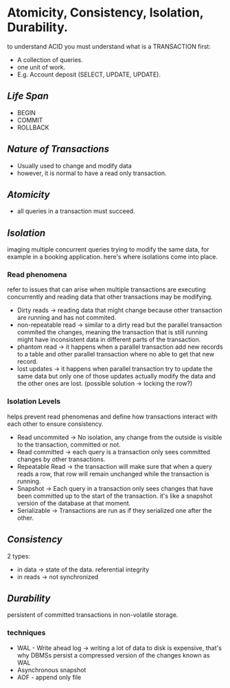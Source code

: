 # Atomicity, Consistency, Isolation, Durability.

to understand ACID you must understand what is a TRANSACTION first:
- A collection of queries.
- one unit of work.
- E.g. Account deposit (SELECT, UPDATE, UPDATE).

## *Life Span*
- BEGIN
- COMMIT
- ROLLBACK

## *Nature of Transactions*
- Usually used to change and modify data
- however, it is normal to have a read only transaction.


## *Atomicity*
- all queries in a transaction must succeed.

## *Isolation*
imaging multiple concurrent queries trying to modify the same data, for example in a booking application.
here's where isolations come into place.

### Read phenomena
refer to issues that can arise when multiple transactions are executing concurrently and reading data that other transactions may be modifying.

- Dirty reads -> reading data that might change because other transaction are running and has not commited.
- non-repeatable read -> similar to a dirty read but the parallel transaction commited the changes, meaning the transaction that is still running might have inconsistent data in different parts of the transaction.
- phantom read -> it happens when a parallel transaction add new records to a table and other parallel transaction where no able to get that new record.
- lost updates -> it happens when parallel transaction try to update the same data but only one of those updates actually modify the data and the other ones are lost. (possible solution -> locking the row?)

### Isolation Levels
helps prevent read phenomenas and define how transactions interact with each other to ensure consistency.

- Read uncommited -> No isolation, any change from the outside is visible to the transaction, committed or not.
- Read committed -> each query is a transaction only sees committed changes by other transactions.
- Repeatable Read -> the transaction will make sure that when a query reads a row, that row will remain unchanged while the transaction is running.
- Snapshot -> Each query in a transaction only sees changes that have been committed up to the start of the transaction. it's like a snapshot version of the database at that moment.
- Serializable -> Transactions are run as if they serialized one after the other.


## *Consistency*
2 types:
- in data -> state of the data. referential integrity
- in reads -> not synchronized

## *Durability*
persistent of committed transactions in non-volatile storage.

### techniques
- WAL - Write ahead log -> writing a lot of data to disk is expensive, that's why DBMSs persist a compressed version of the changes known as WAL
- Asynchronous snapshot
- AOF - append only file
